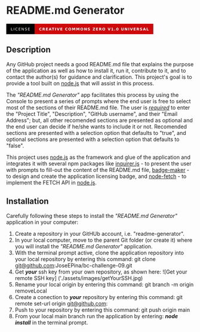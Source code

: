 # README.md Generator
<svg xmlns="http://www.w3.org/2000/svg" xmlns:xlink="http://www.w3.org/1999/xlink" width="393.75" height="28" role="img" aria-label="LICENSE: CREATIVE COMMONS ZERO V1.0 UNIVERSAL"><title>LICENSE: CREATIVE COMMONS ZERO V1.0 UNIVERSAL</title><g shape-rendering="crispEdges"><rect width="75.75" height="28" fill="black"/><rect x="75.75" width="318" height="28" fill="#ce090a"/></g><g fill="#fff" text-anchor="middle" font-family="Verdana,Geneva,DejaVu Sans,sans-serif" text-rendering="geometricPrecision" font-size="100"><text transform="scale(.1)" x="378.75" y="175" textLength="517.5" fill="#fff">LICENSE</text><text transform="scale(.1)" x="2347.5" y="175" textLength="2940" fill="#fff" font-weight="bold">CREATIVE COMMONS ZERO V1.0 UNIVERSAL</text></g></svg>
## Description
Any GitHub project needs a good README.md file that explains the purpose of the application as well as how to install it, run it, contribute to it, and to contact the author(s) for guidance and clarification. This project's goal is to provide a tool built on [node.js](https://nodejs.org/en/about/) that will assist in this process. 

The _"README.md Generator"_ app facilitates this process by using the Console to present a series of prompts where the end user is free to select most of the sections of their README.md file. The user is <span style="text-decoration: underline">*required*</span> to enter the "Project Title", "Description", "GitHub username", and their "Email Address"; but, all other recomended sections are presented as optional and the end user can decide if he/she wants to include it or not. Recomended sections are presented with a selection option that defaults to "true", and optional sections are presented with a selection option that defaults to "false".

This project uses [node.js](https://nodejs.org/en/about/) as the framework and glue of the application and integrates it with several npm packages like [inquirer.js](https://www.npmjs.com/package/inquirer) - to present the user with prompts to fill-out the content of the README.md file, [badge-maker](https://www.npmjs.com/package/badge-maker) - to design and create the application licensing badge, and [node-fetch](https://www.npmjs.com/package/node-fetch) - to implement the FETCH API in [node.js](https://nodejs.org/en/about/).

## Installation
Carefully following these steps to install the _"README.md Generator"_ application in your computer:
1. Create a repository in your GitHUb account, i.e. "readme-generator".
2. In your local computer, move to the parent Git folder (or create it) where you will install the  _"README.md Generator"_ application.
4. With the terminal prompt active, clone the application repository into your local repository by entering this command: git clone git@github.com:JoseEPina/bc-challenge-09.git
5. Get **_your_** ssh key from your own repository, as shown here: ![Get your remote SSH key] ('./assets/images/getYourSSH.jpg)
6. Rename your local origin by entering this command: git branch -m origin removeLocal
7. Create a conection to **_your_** repository by entering this command: git remote set-url origin git@github.com:<yourGitHubUserName>
8. Push to your repository by entering this command: git push origin main
9. From your local main branch run the application by entering: **_node install_** in the terminal prompt. 
  
